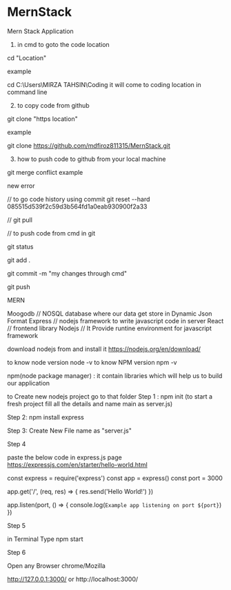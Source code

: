 # MernStack
Mern Stack Application


1. in cmd to goto the code  location

cd "Location"

example

cd C:\Users\MIRZA TAHSIN\Coding it will come to coding location in command line

2. to copy code from github

git clone "https location"

example

git clone https://github.com/mdfiroz811315/MernStack.git


3. how to push code to github from your local machine




 git merge conflict example


new error


// to go code history using commit
git reset --hard 085515d539f2c59d3b564fd1a0eab930900f2a33

// git pull

// to push code from cmd in git

git status

git add .


git commit -m "my changes through cmd"

git push


MERN 

Moogodb  // NOSQL database where our data get store in Dynamic Json Format
Express  // nodejs framework to write javascript code in server
React    // frontend library
Nodejs   // It Provide runtine environment for javascript framework

download nodejs from and install it
https://nodejs.org/en/download/

to know node version
node -v
to know NPM version
npm -v

npm(node package manager) : it contain libraries which will help us to build our application

to Create new nodejs project
go to that folder 
Step 1 :
npm init  (to start a fresh project fill all the details and name main as server.js)

Step 2:
npm install express


Step 3:
Create New File name as "server.js"

Step 4

paste the below code in express.js page
https://expressjs.com/en/starter/hello-world.html

const express = require('express')
const app = express()
const port = 3000

app.get('/', (req, res) => {
  res.send('Hello World!')
})

app.listen(port, () => {
  console.log(`Example app listening on port ${port}`)
})

Step 5

in Terminal Type
 npm start 

Step 6

Open any Browser chrome/Mozilla

http://127.0.0.1:3000/ or http://localhost:3000/